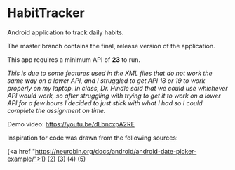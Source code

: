 # HabitTracker
Android application to track daily habits.

The master branch contains the final, release version of the application.

This app requires a minimum API of <b>23</b> to run. 

<i>This is due to some features used in the XML files that do not work the same way on a lower API, and I struggled to get API 18 or 19 to work properly on my laptop. In class, Dr. Hindle said that we could use whichever API would work, so after struggling with trying to get it to work on a lower API for a few hours I decided to just stick with what I had so I could complete the assignment on time.</i>

Demo video: https://youtu.be/dLbncxpA2RE

Inspiration for code was drawn from the following sources:

(<a href "https://neurobin.org/docs/android/android-date-picker-example/">1</a>) (<a href="http://www.vogella.com/tutorials/AndroidListView/article.html#expandablelistview">2</a>) (<a href="http://www.androidhive.info/2013/07/android-expandable-list-view-tutorial/">3</a>) (<a href="http://www.journaldev.com/9942/android-expandablelistview-example-tutorial">4</a>) (<a href="http://stackoverflow.com/questions/9950661/android-longclicklistener-on-expandablelistview-group-items">5</a>)
